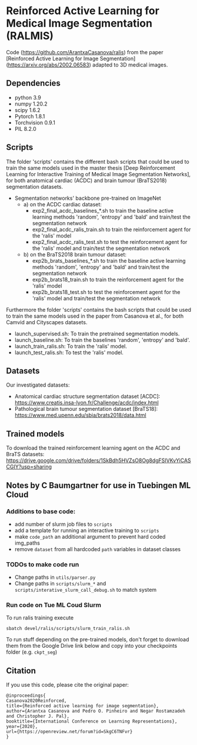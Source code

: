 
# Reinforced Active Learning for Medical Image Segmentation (RALMIS)
Code (https://github.com/ArantxaCasanova/ralis) from the paper [Reinforced Active Learning for Image Segmentation] (https://arxiv.org/abs/2002.06583) adapted to 3D medical images.

## Dependencies 
- python 3.9
- numpy 1.20.2
- scipy 1.6.2
- Pytorch 1.8.1
- Torchvision 0.9.1
- PIL 8.2.0

## Scripts
The folder 'scripts' contains the different bash scripts that could be used to train the same models used in the master thesis [Deep Reinforcement Learning for Interactive Training of Medical Image Segmentation Networks], for both anatomical cardiac (ACDC) and brain tumour (BraTS2018) segmentation datasets.
- Segmentation networks' backbone pre-trained on ImageNet 
  - a) on the ACDC cardiac dataset: 
    - exp2_final_acdc_baselines_*.sh to train the baseline active learning methods 'random', 'entropy' and 'bald' and train/test the segmentation network
    - exp2_final_acdc_ralis_train.sh to train the reinforcement agent for the 'ralis' model
    - exp2_final_acdc_ralis_test.sh to test the reinforcement agent for the 'ralis' model and train/test the segmentation network
  - b) on the BraTS2018 brain tumour dataset:
    - exp2b_brats_baselines_*.sh to train the baseline active learning methods 'random', 'entropy' and 'bald' and train/test the segmentation network
    - exp2b_brats18_train.sh to train the reinforcement agent for the 'ralis' model
    - exp2b_brats18_test.sh to test the reinforcement agent for the 'ralis' model and train/test the segmentation network
    
Furthermore the folder 'scripts' contains the bash scripts that could be used to train the same models used in the paper from Casanova et al., for both Camvid and Cityscapes datasets. 
- launch_supervised.sh: To train the pretrained segmentation models. 
- launch_baseline.sh: To train the baselines 'random', 'entropy' and 'bald'.
- launch_train_ralis.sh: To train the 'ralis' model.
- launch_test_ralis.sh: To test the 'ralis' model. 

## Datasets
Our investigated datasets:
- Anatomical cardiac structure segmentation dataset [ACDC]: https://www.creatis.insa-lyon.fr/Challenge/acdc/index.html
- Pathological brain tumour segmentation dataset [BraTS18]: https://www.med.upenn.edu/sbia/brats2018/data.html

## Trained models
To download the trained reinforcement learning agent on the ACDC and BraTS datasets: https://drive.google.com/drive/folders/1SkBdh5HVZsO8Og8dgFSIVKvYiCASCGIY?usp=sharing

## Notes by C Baumgartner for use in Tuebingen ML Cloud

### Additions to base code:
 - add number of slurm job files to `scripts`
 - add a template for running an interactive training to `scripts`
 - make `code_path` an additional argument to prevent hard coded img_paths
 - remove `dataset` from all hardcoded `path` variables in dataset classes

### TODOs to make code run
 - Change paths in `utils/parser.py`
 - Change paths in `scripts/slurm_*` and `scripts/interative_slurm_call_debug.sh` to match system

### Run code on Tue ML Coud Slurm
To run ralis training execute 

````
sbatch devel/ralis/scripts/slurm_train_ralis.sh
````

To run stuff depending on the pre-trained models, don't forget to download them from the Google Drive link below and copy into your checkpoints folder (e.g. `ckpt_seg`)

## Citation
If you use this code, please cite the original paper:
```
@inproceedings{
Casanova2020Reinforced,
title={Reinforced active learning for image segmentation},
author={Arantxa Casanova and Pedro O. Pinheiro and Negar Rostamzadeh and Christopher J. Pal},
booktitle={International Conference on Learning Representations},
year={2020},
url={https://openreview.net/forum?id=SkgC6TNFvr}
}
```

